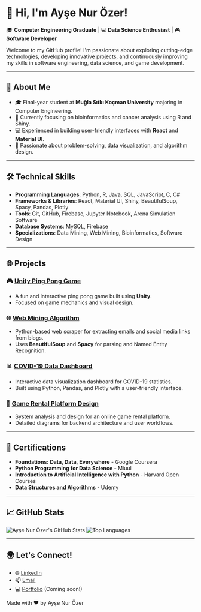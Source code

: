 # 👋 Hi, I'm Ayşe Nur Özer!

🎓 **Computer Engineering Graduate** | 💻 **Data Science Enthusiast** | 🎮 **Software Developer**

Welcome to my GitHub profile! I'm passionate about exploring cutting-edge technologies, developing innovative projects, and continuously improving my skills in software engineering, data science, and game development.

---

## 🌟 **About Me**

- 🎓 Final-year student at **Muğla Sıtkı Koçman University** majoring in Computer Engineering.
- 🌱 Currently focusing on bioinformatics and cancer analysis using R and Shiny.
- 💻 Experienced in building user-friendly interfaces with **React** and **Material UI**.
- 🧠 Passionate about problem-solving, data visualization, and algorithm design.

---

## 🛠️ **Technical Skills**

- **Programming Languages**: Python, R, Java, SQL, JavaScript, C, C#
- **Frameworks & Libraries**: React, Material UI, Shiny, BeautifulSoup, Spacy, Pandas, Plotly
- **Tools**: Git, GitHub, Firebase, Jupyter Notebook, Arena Simulation Software
- **Database Systems**: MySQL, Firebase
- **Specializations**: Data Mining, Web Mining, Bioinformatics, Software Design

---

## 🌐 **Projects**

### 🎮 [Unity Ping Pong Game](https://github.com/ozeraysenur/UnityPingPongGame)
- A fun and interactive ping pong game built using **Unity**.
- Focused on game mechanics and visual design.

### 🌐 [Web Mining Algorithm](https://github.com/ozeraysenur/WebMiningAlgorithm)
- Python-based web scraper for extracting emails and social media links from blogs.
- Uses **BeautifulSoup** and **Spacy** for parsing and Named Entity Recognition.

### 📊 [COVID-19 Data Dashboard](https://github.com/ozeraysenur/Covid19DataDashboard)
- Interactive data visualization dashboard for COVID-19 statistics.
- Built using Python, Pandas, and Plotly with a user-friendly interface.

### 🎥 [Game Rental Platform Design](https://github.com/ozeraysenur/RentaGame)
- System analysis and design for an online game rental platform.
- Detailed diagrams for backend architecture and user workflows.

---

## 📜 **Certifications**

- **Foundations: Data, Data, Everywhere** - Google Coursera
- **Python Programming for Data Science** - Miuul
- **Introduction to Artificial Intelligence with Python** - Harvard Open Courses
- **Data Structures and Algorithms** - Udemy

---

## 📈 **GitHub Stats**

![Ayşe Nur Özer's GitHub Stats](https://github-readme-stats.vercel.app/api?username=ozeraysenur&show_icons=true&theme=radical)
![Top Languages](https://github-readme-stats.vercel.app/api/top-langs/?username=ozeraysenur&layout=compact&theme=radical)

---

## 🌍 **Let's Connect!**

- 🌐 [LinkedIn](https://linkedin.com/in/ayse-nur-ozer)
- 📫 [Email](mailto:ozeraysenur24@gmail.com)
- 💻 [Portfolio](#) (Coming soon!)

Made with ❤️ by Ayşe Nur Özer
